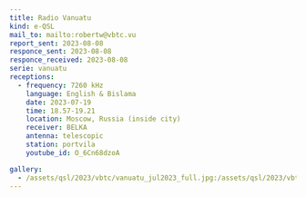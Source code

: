 ```yaml
---
title: Radio Vanuatu
kind: e-QSL
mail_to: mailto:robertw@vbtc.vu
report_sent: 2023-08-08
responce_sent: 2023-08-08
responce_received: 2023-08-08
serie: vanuatu
receptions:
  - frequency: 7260 kHz
    language: English & Bislama
    date: 2023-07-19
    time: 18.57-19.21
    location: Moscow, Russia (inside city)
    receiver: BELKA
    antenna: telescopic
    station: portvila
    youtube_id: O_6Cn68dzoA

gallery:
  - /assets/qsl/2023/vbtc/vanuatu_jul2023_full.jpg:/assets/qsl/2023/vbtc/vanuatu_jul2023_small.jpg
---
```

